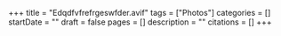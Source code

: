 +++
title = "Edqdfvfrefrgeswfder.avif"
tags = ["Photos"]
categories = []
startDate = ""
draft = false
pages = []
description = ""
citations = []
+++
